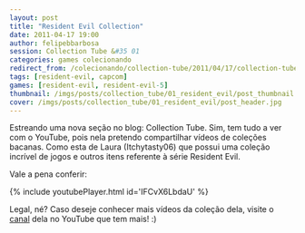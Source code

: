 ```yaml
---
layout: post
title: "Resident Evil Collection"
date: 2011-04-17 19:00
author: felipebbarbosa
session: Collection Tube &#35 01
categories: games colecionando
redirect_from: /colecionando/collection-tube/2011/04/17/collection-tube-resident-evil.html
tags: [resident-evil, capcom]
games: [resident-evil, resident-evil-5]
thumbnail: /imgs/posts/collection_tube/01_resident_evil/post_thumbnail.jpg
cover: /imgs/posts/collection_tube/01_resident_evil/post_header.jpg
---
```


Estreando uma nova seção no blog: Collection Tube. Sim, tem tudo a ver com o YouTube, pois
nela pretendo compartilhar vídeos de coleções bacanas. Como esta de Laura (Itchytasty06) que
possui uma coleção incrível de jogos e outros itens referente à série Resident Evil.

<!--more-->

Vale a pena conferir:

{% include youtubePlayer.html id='IFCvX6LbdaU' %}

Legal, né? Caso deseje conhecer mais vídeos da coleção dela, visite o [canal](http://goo.gl/7cEFK)
dela no YouTube que tem mais! :)
